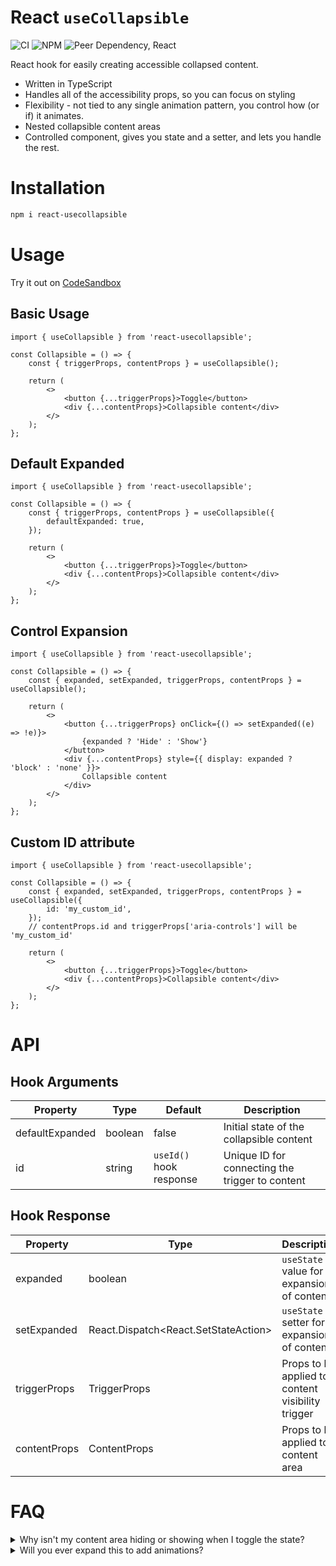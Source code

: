 # React `useCollapsible`

![CI](https://github.com/tywayne/react-usecollapsible/actions/workflows/ci.yml/badge.svg?branch=main)
![NPM](https://img.shields.io/npm/v/react-usecollapsible)
![Peer Dependency, React](https://img.shields.io/npm/dependency-version/react-usecollapsible/peer/react)

React hook for easily creating accessible collapsed content.

- Written in TypeScript
- Handles all of the accessibility props, so you can focus on styling
- Flexibility - not tied to any single animation pattern, you control how (or if) it animates.
- Nested collapsible content areas
- Controlled component, gives you state and a setter, and lets you handle the rest.

# Installation

```sh
npm i react-usecollapsible
```

# Usage

Try it out on [CodeSandbox](https://codesandbox.io/s/react-usecollapsible-example-8hp1o7)

## Basic Usage

```tsx
import { useCollapsible } from 'react-usecollapsible';

const Collapsible = () => {
	const { triggerProps, contentProps } = useCollapsible();

	return (
		<>
			<button {...triggerProps}>Toggle</button>
			<div {...contentProps}>Collapsible content</div>
		</>
	);
};
```

## Default Expanded

```tsx
import { useCollapsible } from 'react-usecollapsible';

const Collapsible = () => {
	const { triggerProps, contentProps } = useCollapsible({
		defaultExpanded: true,
	});

	return (
		<>
			<button {...triggerProps}>Toggle</button>
			<div {...contentProps}>Collapsible content</div>
		</>
	);
};
```

## Control Expansion

```tsx
import { useCollapsible } from 'react-usecollapsible';

const Collapsible = () => {
	const { expanded, setExpanded, triggerProps, contentProps } = useCollapsible();

	return (
		<>
			<button {...triggerProps} onClick={() => setExpanded((e) => !e)}>
				{expanded ? 'Hide' : 'Show'}
			</button>
			<div {...contentProps} style={{ display: expanded ? 'block' : 'none' }}>
				Collapsible content
			</div>
		</>
	);
};
```

## Custom ID attribute

```tsx
import { useCollapsible } from 'react-usecollapsible';

const Collapsible = () => {
	const { expanded, setExpanded, triggerProps, contentProps } = useCollapsible({
		id: 'my_custom_id',
	});
	// contentProps.id and triggerProps['aria-controls'] will be 'my_custom_id'

	return (
		<>
			<button {...triggerProps}>Toggle</button>
			<div {...contentProps}>Collapsible content</div>
		</>
	);
};
```

# API

## Hook Arguments

| Property        | Type    | Default                 | Description                                     |
| --------------- | ------- | ----------------------- | ----------------------------------------------- |
| defaultExpanded | boolean | false                   | Initial state of the collapsible content        |
| id              | string  | `useId()` hook response | Unique ID for connecting the trigger to content |

## Hook Response

| Property     | Type                                          | Description                                       |
| ------------ | --------------------------------------------- | ------------------------------------------------- |
| expanded     | boolean                                       | `useState` value for expansion of content         |
| setExpanded  | React.Dispatch<React.SetStateAction<boolean>> | `useState` setter for expansion of content        |
| triggerProps | TriggerProps                                  | Props to be applied to content visibility trigger |
| contentProps | ContentProps                                  | Props to be applied to content area               |

# FAQ

<details>
  <summary>Why isn't my content area hiding or showing when I toggle the state?</summary>

This is likely because you need to style your content based on the expanded state. To give maximum flexibility in _how_ you'd like to animate (or not animate) the expansion, styling is left completely up to you.

This hook controls how accessibility tools see the content, not how it looks visually.

</details>

<details>
  <summary>Will you ever expand this to add animations?</summary>
  
  Not likely. This is purposefully simplified to only control the accessibility properties of collapsible content.

Feel free to use this hook as a dependency on a component package that implements animations if you'd like!

</details>
